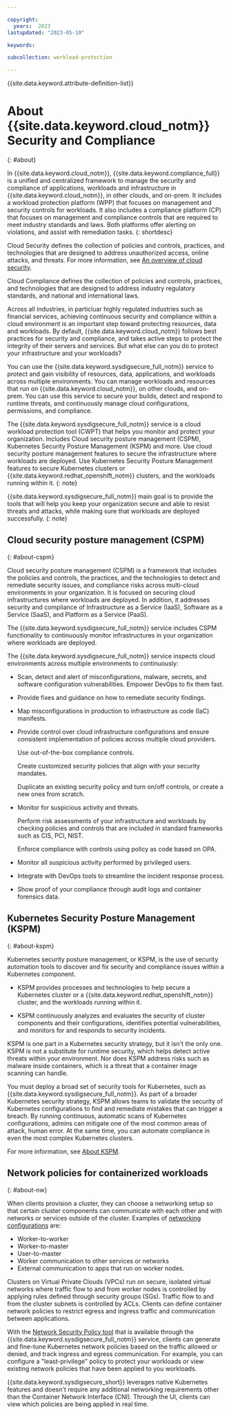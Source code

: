```yaml
---

copyright:
  years:  2023
lastupdated: "2023-05-10"

keywords:

subcollection: workload-protection

---
```


{{site.data.keyword.attribute-definition-list}}

# About {{site.data.keyword.cloud_notm}} Security and Compliance
{: #about}

In {{site.data.keyword.cloud_notm}}, {{site.data.keyword.compliance_full}} is a unified and centralized framework to manage the security and compliance of applications, workloads and infrastructure in {{site.data.keyword.cloud_notm}}, in other clouds, and on-prem. It includes a workload protection platform (WPP) that focuses on management and security controls for workloads. It also includes a compliance platform (CP) that focuses on management and compliance  controls that are required to meet industry standards and laws. Both platforms offer alerting on violations, and assist with remediation tasks.
{: shortdesc}


Cloud Security defines the collection of policies and controls, practices, and technologies that are designed to address unauthorized access, online attacks, and threats. For more information, see [An overview of cloud security](https://www.ibm.com/topics/cloud-security).

Cloud Compliance defines the collection of policies and controls, practices, and technologies that are designed to address industry regulatory standards, and national and international laws.

Across all industries, in particluar highly regulated industries such as financial services, achieving continuous security and compliance within a cloud environment is an important step toward protecting resources, data and workloads. By default, {{site.data.keyword.cloud_notm}} follows best practices for security and compliance, and takes active steps to protect the integrity of their servers and services. But what else can you do to protect your infrastructure and your workloads?

You can use the {{site.data.keyword.sysdigsecure_full_notm}} service to protect and gain visibility of resources, data, applications, and workloads across multiple environments. You can manage workloads and resources that run on {{site.data.keyword.cloud_notm}}, on other clouds, and on-prem. You can use this service to secure your builds, detect and respond to runtime threats, and continuously manage cloud configurations, permissions, and compliance.

The {{site.data.keyword.sysdigsecure_full_notm}} service is a cloud workload protection tool (CWPT) that helps you monitor and protect your organization. Includes Cloud security posture management (CSPM), Kubernetes Security Posture Management (KSPM) and more. Use cloud security posture management features to secure the infrastructure where workloads are deployed. Use Kubernetes Security Posture Management features to secure Kubernetes clusters or {{site.data.keyword.redhat_openshift_notm}} clusters, and the workloads running within it.
{: note}

{{site.data.keyword.sysdigsecure_full_notm}} main goal is to provide the tools that will help you keep your organization secure and able to resist threats and attacks, while making sure that workloads are deployed successfully.
{: note}


## Cloud security posture management (CSPM)
{: #about-cspm}

Cloud security posture management (CSPM) is a framework that includes the policies and controls, the practices, and the technologies to detect and remediate security issues, and compliance risks across multi-cloud environments in your organization. It is focused on securing cloud infrastructures where workloads are deployed. In addition, it addresses security and compliance of Infrastructure as a Service (IaaS), Software as a Service (SaaS), and Platform as a Service (PaaS).

The {{site.data.keyword.sysdigsecure_full_notm}} service includes CSPM functionality to continuously monitor infrastructures in your organization where workloads are deployed.

The {{site.data.keyword.sysdigsecure_full_notm}} service inspects cloud environments across multiple environments to continuously:

- Scan, detect and alert of misconfigurations, malware, secrets, and software configuration vulnerabilities. Empower DevOps to fix them fast.

- Provide fixes and guidance on how to remediate security findings.

- Map misconfigurations in production to infrastructure as code (IaC) manifests.

- Provide control over cloud infrastructure configurations and ensure consistent implementation of policies across multiple cloud providers.

    Use out-of-the-box compliance controls.

    Create customized security policies that align with your security mandates.

    Duplicate an existing security policy and turn on/off controls, or create a new ones from scratch.

- Monitor for suspicious activity and threats.

    Perform risk assessments of your infrastructure and workloads by checking policies and controls that are included in standard frameworks such as CIS, PCI, NIST.

    Enforce compliance with controls using policy as code based on OPA.

- Monitor all suspicious activity performed by privileged users.

- Integrate with DevOps tools to streamline the incident response process.

- Show proof of your compliance through audit logs and container forensics data.




## Kubernetes Security Posture Management (KSPM)
{: #about-kspm}


Kubernetes security posture management, or KSPM, is the use of security automation tools to discover and fix security and compliance issues within a Kubernetes component.

- KSPM provides processes and technologies to help secure a Kubernetes cluster or a {{site.data.keyword.redhat_openshift_notm}} cluster, and the workloads running within it.

- KSPM continuously analyzes and evaluates the security of cluster components and their configurations, identifies potential vulnerabilities, and monitors for and responds to security incidents.

KSPM is one part in a Kubernetes security strategy, but it isn't the only one. KSPM is not a substitute for runtime security, which helps detect active threats within your environment. Nor does KSPM address risks such as malware inside containers, which is a threat that a container image scanning can handle.

You must deploy a broad set of security tools for Kubernetes, such as {{site.data.keyword.sysdigsecure_full_notm}}. As part of a broader Kubernetes security strategy, KSPM allows teams to validate the security of Kubernetes configurations to find and remediate mistakes that can trigger a breach. By running continuous, automatic scans of Kubernetes configurations, admins can mitigate one of the most common areas of attack, human error. At the same time, you can automate compliance in even the most complex Kubernetes clusters.

For more information, see [About KSPM](/docs/workload-protection?topic=workload-protection-kspm).


## Network policies for containerized workloads
{: #about-nw}

When clients provision a cluster, they can choose a networking setup so that certain cluster components can communicate with each other and with networks or services outside of the cluster. Examples of [networking configurations](https://cloud.ibm.com/docs/containers?topic=containers-plan_vpc_basics) are:

* Worker-to-worker
* Worker-to-master
* User-to-master
* Worker communication to other services or networks
* External communication to apps that run on worker nodes.

Clusters on Virtual Private Clouds (VPCs) run on secure, isolated virtual networks where traffic flow to and from worker nodes is controlled by applying rules defined through security groups (SGs). Traffic flow to and from the cluster subnets is controlled by ACLs. Clients can define container network policies to restrict egress and ingress traffic and communication between applications.

With the [Network Security Policy tool](/docs/workload-protection?topic=workload-protection-netsec_policy) that is available through the {{site.data.keyword.sysdigsecure_full_notm}} service, clients can generate and fine-tune Kubernetes network policies based on the traffic allowed or denied, and track ingress and egress communication. For example, you can configure a "least-privilege" policy to protect your workloads or view existing network policies that have been applied to you workloads.

{{site.data.keyword.sysdigsecure_short}} leverages native Kubernetes features and doesn't require any additional networking requirements other than the Container Network Interface (CNI). Through the UI, clients can view which policies are being applied in real time.
